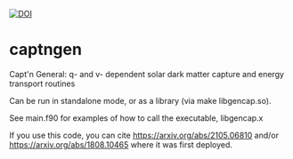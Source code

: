 [![DOI](https://zenodo.org/badge/103404474.svg)](https://zenodo.org/badge/latestdoi/103404474)
# captngen

Capt'n General: q- and v- dependent solar dark matter capture and energy transport routines

Can be run in standalone mode, or as a library (via make libgencap.so).

See main.f90 for examples of how to call the executable, libgencap.x

If you use this code, you can cite https://arxiv.org/abs/2105.06810 and/or https://arxiv.org/abs/1808.10465 where it was first deployed.
